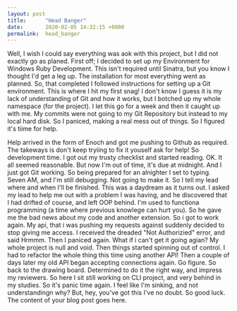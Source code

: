 ```yaml
---
layout: post
title:      "Head Banger"
date:       2020-02-05 14:32:15 +0000
permalink:  head_banger
---
```


Well, I wish I could say everything was aok with this project, but I did not exactly go as planed.  First off;
I decided to set up my Environment for Windows Ruby Development.  This isn't required until Sinatra, but
you know I thought I'd get a leg up.  The installation for most everything went as planned.  So, that completed
I followed instructions for setting up a Git environment.  This is where I hit my first snag!  I don't know I guess
it is my lack of understanding of Git and how it works, but I botched up my whole namespace (for the project).
I let this go for a week and then it caught up with me.  My commits were not going to my Git Repository but 
instead to my local hard disk. So I paniced, making a real mess out of things.  So I figured it's tiime for help.

Help arrived in the form of Enoch and got me pushing to Github as required.  The takeways is don't keep tryiing
to fix it youself ask for help!  So development time. I got out my trusty checklist and started reading.  OK.  It all
seemed reasonable.  But now I'm out of time, it's due at midnight.  And I just got Git working.  So being prepared 
for an alnighter I set to typing.  Seven AM, and I'm still debugging.  Not going to make it.  So I tell my lead where
and when I'll be finished.  This was a daydream as it turns out.  I asked my lead to help me out with a problem 
I was having, and he discovered that I had drifted of course, and left OOP behind.  I'm used to functiona programming
(a time where previous knowlege can hurt you).  So he gave me the bad news about my code and another 
extension.   So i got to work again.  My api, that i was pushing my requests against suddenly decided to
stop giving me access.  I received the dreaded "Not Authorizied" error, and said Hrmmm.  Then I paniced again.
What if i can't get it going agian?  My whole project is null and void.  Then things started spinning out of 
control.  I had to refactor the whole thing this time using another API!  Then a couple of days later my old API
began accepting connections again.   Go figure.  So back to the drawing board.  Determined to do it the 
right way, and impress my reviewers.  So here I sit still working on CLI project, and very behind in my studies.
So it's panic time again.  I feel like I'm sinking, and not understandingn why?  But, hey, you've got this I've no
doubt.  So good luck.
The content of your blog post goes here.
